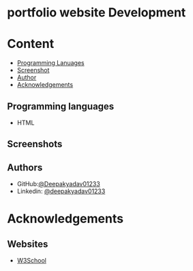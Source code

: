 # portfolio website Development

# Content
- [Programming Lanuages](#Programming-languages)
- [Screenshot](#Screenshots)
- [Author](#Authors)
- [Acknowledgements](#acknowledgements)

## Programming languages
- HTML
## Screenshots

## Authors

- GitHub:[@Deepakyadav01233](https://github.com/Deepakydv01233)
- Linkedin: [@deepakyadav01233](https://www.linkedin.com/in/deepakyadav01233/)

# Acknowledgements
## Websites
- [W3School](https://www.w3schools.com/)

